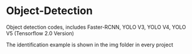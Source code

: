 # Object-Detection
Object detection codes, includes Faster-RCNN, YOLO V3, YOLO V4, YOLO V5 (Tensorflow 2.0 Version)

The identification example is shown in the img folder in every project
